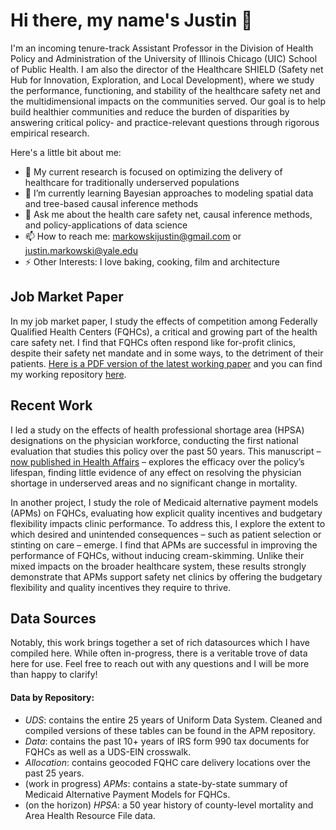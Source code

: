 # Hi there, my name's Justin 👋

I'm an incoming tenure-track Assistant Professor in the Division of Health Policy and Administration of the University of Illinois Chicago (UIC) School of Public Health. I am also the director of the Healthcare SHIELD (Safety net Hub for Innovation, Exploration, and Local Development), where we study the performance, functioning, and stability of the healthcare safety net and the multidimensional impacts on the communities served. Our goal is to help build healthier communities and reduce the burden of disparities by answering critical policy- and practice-relevant questions through rigorous empirical research. 

Here's a little bit about me:
- 🔭 My current research is focused on optimizing the delivery of healthcare for traditionally underserved populations
- 🌱 I’m currently learning Bayesian approaches to modeling spatial data and tree-based causal inference methods
- 💬 Ask me about the health care safety net, causal inference methods, and policy-applications of data science
- 📫 How to reach me: markowskijustin@gmail.com or justin.markowski@yale.edu
- ⚡ Other Interests: I love baking, cooking, film and architecture


## Job Market Paper
In my job market paper, I study the effects of competition among Federally Qualified Health Centers (FQHCs), a critical and growing part of the health care safety net. I find that FQHCs often respond like for-profit clinics, despite their safety net mandate and in some ways, to the detriment of their patients. [Here is a PDF version of the latest working paper](https://github.com/markowskijustin/Competition/blob/main/documentation/Markowski%20Writing%20Sample%20Competition.pdf) and you can find my working repository [here](https://github.com/markowskijustin/Competition).


## Recent Work
I led a study on the effects of health professional shortage area (HPSA) designations on the physician workforce, conducting the first national evaluation that studies this policy over the past 50 years. This manuscript – [now published in Health Affairs](https://www.healthaffairs.org/doi/10.1377/hlthaff.2023.00478) – explores the efficacy over the policy’s lifespan, finding little evidence of any effect on resolving the physician shortage in underserved areas and no significant change in mortality.

In another project, I study the role of Medicaid alternative payment models (APMs) on FQHCs, evaluating how explicit quality incentives and budgetary flexibility impacts clinic performance. To address this, I explore the extent to which desired and unintended consequences – such as patient selection or stinting on care – emerge. I find that APMs are successful in improving the performance of FQHCs, without inducing cream-skimming. Unlike their mixed impacts on the broader healthcare system, these results strongly demonstrate that APMs support safety net clinics by offering the budgetary flexibility and quality incentives they require to thrive. <!--You can find my working repository [here](https://github.com/markowskijustin/APMs).-->

## Data Sources

Notably, this work brings together a set of rich datasources which I have compiled here. While often in-progress, there is a veritable trove of data here for use. Feel free to reach out with any questions and I will be more than happy to clarify!

#### Data by Repository: 
- *UDS*: contains the entire 25 years of Uniform Data System. Cleaned and compiled versions of these tables can be found in the APM repository.
- *Data*: contains the past 10+ years of IRS form 990 tax documents for FQHCs as well as a UDS-EIN crosswalk.
- *Allocation*: contains geocoded FQHC care delivery locations over the past 25 years.
- (work in progress) *APMs*: contains a state-by-state summary of Medicaid Alternative Payment Models for FQHCs. 
- (on the horizon) *HPSA*: a 50 year history of county-level mortality and Area Health Resource File data.

<!--
**markowskijustin/markowskijustin** is a ✨ _special_ ✨ repository because its `README.md` (this file) appears on your GitHub profile.

Here are some ideas to get you started:

- 🔭 I’m currently working on ...
- 🌱 I’m currently learning ...
- 👯 I’m looking to collaborate on ...
- 🤔 I’m looking for help with ...
- 💬 Ask me about ...
- 📫 How to reach me: ...
- 😄 Pronouns: ...
- ⚡ Fun fact: ...
-->
